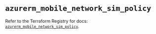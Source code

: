 # `azurerm_mobile_network_sim_policy`

Refer to the Terraform Registry for docs: [`azurerm_mobile_network_sim_policy`](https://registry.terraform.io/providers/hashicorp/azurerm/4.0.1/docs/resources/mobile_network_sim_policy).
